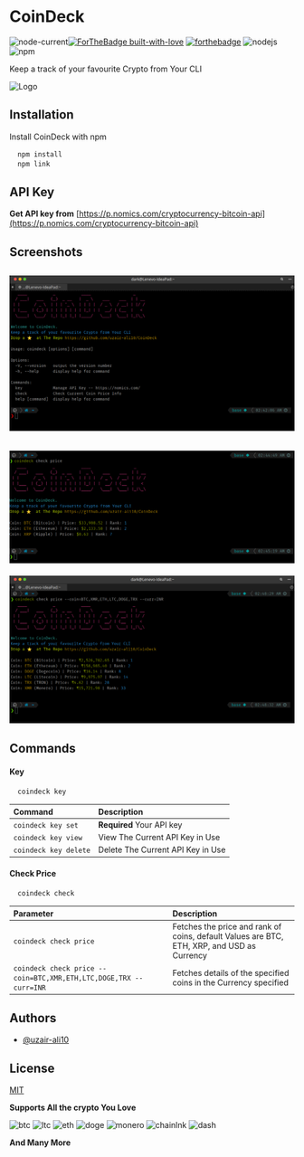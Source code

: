 
# CoinDeck
![node-current](https://img.shields.io/node/v/configstore?style=for-the-badge)[![ForTheBadge built-with-love](http://ForTheBadge.com/images/badges/built-with-love.svg)](https://GitHub.com/uzair-ali10/)
[![forthebadge](https://forthebadge.com/images/badges/made-with-javascript.svg)](https://GitHub.com/uzair-ali10/)
![nodejs](https://img.shields.io/badge/Node.js-339933?style=for-the-badge&logo=nodedotjs&logoColor=white)
![npm](https://img.shields.io/badge/npm-CB3837?style=for-the-badge&logo=npm&logoColor=white)



Keep a track of your favourite Crypto from Your CLI


![Logo](https://encrypted-tbn0.gstatic.com/images?q=tbn:ANd9GcQ2thhmR0E15VyJMSNpEQn7_JlSQ015LEDaqgZnxDn8WtjejU6fnR1eOMYzoH5VRGxeJVY&usqp=CAU)

    
## Installation

Install CoinDeck with npm

```bash
  npm install
  npm link
```
## API Key
**Get API key from** [https://p.nomics.com/cryptocurrency-bitcoin-api](https://p.nomics.com/cryptocurrency-bitcoin-api)


  
## Screenshots

![App Screenshot](images/welc.png)
---

![App Screenshot](images/default.png)
---

![App Screenshot](images/app-price.png)


## Commands

#### Key

```bash
  coindeck key
```

| Command |  Description                |
| :-------- | :------------------------- |
| `coindeck key set` |  **Required** Your API key |
| `coindeck key view`|  View The Current API Key in Use |
| `coindeck key delete` |  Delete The Current API Key in Use|

#### Check Price

```bash
  coindeck check
```

| Parameter      | Description                |
| :-------- |  :------------------------- |
| `coindeck check price` |  Fetches the price and rank of coins, default Values are BTC, ETH, XRP, and USD as Currency |
| `coindeck check price --coin=BTC,XMR,ETH,LTC,DOGE,TRX --curr=INR`  | Fetches details of the specified coins in the Currency specified |

  

  
## Authors

- [@uzair-ali10](https://www.github.com/uzair-ali10)

  
## License

[MIT](https://choosealicense.com/licenses/mit/)


**Supports All the crypto You Love**


![btc](https://img.shields.io/badge/Bitcoin-000000?style=for-the-badge&logo=bitcoin&logoColor=white)
![ltc](https://img.shields.io/badge/Litecoin-A6A9AA?style=for-the-badge&logo=litecoin&logoColor=white)
![eth](https://img.shields.io/badge/Ethereum-A6A9AA?style=for-the-badge&logo=ethereum&logoColor=white)
![doge](https://img.shields.io/badge/dogecoin-C2A633?style=for-the-badge&logo=dogecoin&logoColor=white)
![monero](https://img.shields.io/badge/monero-FF6600?style=for-the-badge&logo=monero&logoColor=white)
![chainlnk](https://img.shields.io/badge/chainlink-375BD2?style=for-the-badge&logo=chainlink&logoColor=white)
![dash](https://img.shields.io/badge/dash-008DE4?style=for-the-badge&logo=dash&logoColor=white)

**And Many More**